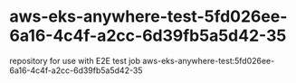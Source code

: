 # aws-eks-anywhere-test-5fd026ee-6a16-4c4f-a2cc-6d39fb5a5d42-35
repository for use with E2E test job aws-eks-anywhere-test:5fd026ee-6a16-4c4f-a2cc-6d39fb5a5d42-35

